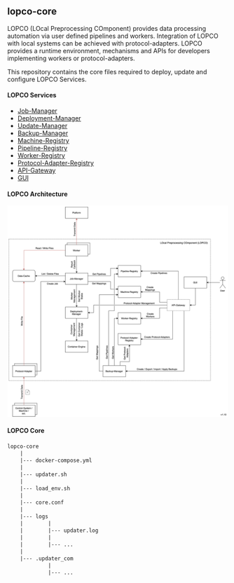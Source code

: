 ## lopco-core

LOPCO (LOcal Preprocessing COmponent) provides data processing automation via user defined pipelines and workers. Integration of LOPCO with local systems can be achieved with protocol-adapters. LOPCO provides a runtime environment, mechanisms and APIs for developers implementing workers or protocol-adapters.  

This repository contains the core files required to deploy, update and configure LOPCO Services.

#### LOPCO Services

- [Job-Manager](https://github.com/PlatonaM/lopco-job-manager)
- [Deployment-Manager](https://github.com/PlatonaM/lopco-deployment-manager)
- [Update-Manager](https://github.com/PlatonaM/lopco-update-manager)
- [Backup-Manager](https://github.com/PlatonaM/lopco-backup-manager)
- [Machine-Registry](https://github.com/PlatonaM/lopco-machine-registry)
- [Pipeline-Registry](https://github.com/PlatonaM/lopco-pipeline-registry)
- [Worker-Registry](https://github.com/PlatonaM/lopco-worker-registry)
- [Protocol-Adapter-Registry](https://github.com/PlatonaM/lopco-protocol-adapter-registry)
- [API-Gateway](https://github.com/PlatonaM/tinyproxy-env-conf)
- [GUI](https://github.com/PlatonaM/lopco-gui)

#### LOPCO Architecture

![LOPCO architecture](arch.png)

#### LOPCO Core

    lopco-core
        |
        |--- docker-compose.yml
        |
        |--- updater.sh
        |
        |--- load_env.sh
        |
        |--- core.conf
        |
        |--- logs
        |        |
        |        |--- updater.log
        |        |
        |        |--- ...
        |
        |--- .updater_com
                 |
                 |--- ...
